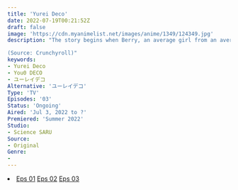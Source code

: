 ```yaml
---
title: 'Yurei Deco'
date: 2022-07-19T00:21:52Z
draft: false
image: 'https://cdn.myanimelist.net/images/anime/1349/124349.jpg'
description: "The story begins when Berry, an average girl from an average home, meets Hack, a girl who looks like a boy. Charmed by Hack, Berry meets up with the team Hack leads, the Ghost Detectives Club. Members of this club are [socially dead,] working invisibly within the digitally controlled society of Tom Sawyer. As she works with the group, Berry learns about Zero, a mysterious figure who lurks within Tom Sawyer's underground. She and Hack decide to chase down this figure, and in time, the truth behind the city is revealed…

(Source: Crunchyroll)"
keywords:
- Yurei Deco
- You0 DECO
- ユーレイデコ
Alternative: 'ユーレイデコ'
Type: 'TV'
Episodes: '03'
Status: 'Ongoing'
Aired: 'Jul 3, 2022 to ?'
Premiered: 'Summer 2022'
Studio:
- Science SARU
Source:
- Original
Genre:
- 
---
```


<div class="bc-1 d-g p-5">
<li class="d-g gg-5 gtc-e">
  <a id="allvideo" href="#" data-video="//embed.hugonime.repl.co/videokf.php?id=YureiDeco/Yurei Deco - 01" rel=nofollow">Eps 01</a>
  <a id="allvideo" href="#" data-video="//embed.hugonime.repl.co/videokf.php?id=YureiDeco/Yurei Deco - 02" rel=nofollow">Eps 02</a>
  <a id="allvideo" href="#" data-video="//embed.hugonime.repl.co/videokf.php?id=YureiDeco/Yurei Deco - 03" rel=nofollow">Eps 03</a>
</li>
</div>
